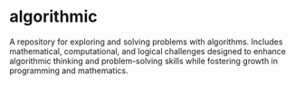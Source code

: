 # algorithmic
A repository for exploring and solving problems with algorithms. Includes mathematical, computational, and logical challenges designed to enhance algorithmic thinking and problem-solving skills while fostering growth in programming and mathematics.
